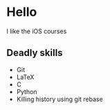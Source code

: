 # Hello 
I like the iOS courses

## Deadly skills
* Git 
* LaTeX 
* C
* Python
* Killing history using git rebase
